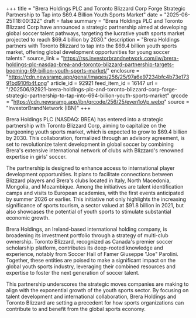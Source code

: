 +++
title = "Brera Holdings PLC and Toronto Blizzard Corp Forge Strategic Partnership to Tap into $69.4 Billion Youth Sports Market"
date = "2025-06-25T18:00:32Z"
draft = false
summary = "Brera Holdings PLC and Toronto Blizzard Corp have announced a strategic partnership aimed at developing global soccer talent pathways, targeting the lucrative youth sports market projected to reach $69.4 billion by 2030."
description = "Brera Holdings partners with Toronto Blizzard to tap into the $69.4 billion youth sports market, offering global development opportunities for young soccer talents."
source_link = "https://rss.investorbrandnetwork.com/iw/brera-holdings-plc-nasdaq-brea-and-toronto-blizzard-partnership-targets-booming-69-billion-youth-sports-market/"
enclosure = "https://cdn.newsramp.app/genai/images/256/25/97a6e97234bfc4b73e17391bd910fb4f.png"
article_id = 92921
feed_item_id = 16147
url = "/202506/92921-brera-holdings-plc-and-toronto-blizzard-corp-forge-strategic-partnership-to-tap-into-694-billion-youth-sports-market"
qrcode = "https://cdn.newsramp.app/ibn/qrcode/256/25/even1oVp.webp"
source = "InvestorBrandNetwork (IBN)"
+++

<p>Brera Holdings PLC (NASDAQ: BREA) has entered into a strategic partnership with Toronto Blizzard Corp, aiming to capitalize on the burgeoning youth sports market, which is expected to grow to $69.4 billion by 2030. This collaboration, formalized through an advisory agreement, is set to revolutionize talent development in global soccer by combining Brera's extensive international network of clubs with Blizzard's renowned expertise in girls' soccer.</p><p>The partnership is designed to enhance access to international player development opportunities. It plans to facilitate connections between Blizzard players and Brera's clubs located in Italy, North Macedonia, Mongolia, and Mozambique. Among the initiatives are talent identification camps and visits to European academies, with the first events anticipated by summer 2026 or earlier. This initiative not only highlights the increasing significance of sports tourism, a sector valued at $91.8 billion in 2021, but also showcases the potential of youth sports to stimulate substantial economic growth.</p><p>Brera Holdings, an Ireland-based international holding company, is broadening its investment portfolio through a strategy of multi-club ownership. Toronto Blizzard, recognized as Canada's premier soccer scholarship platform, contributes its deep-rooted knowledge and experience, notably from Soccer Hall of Famer Giuseppe "Joe" Parolini. Together, these entities are poised to make a significant impact on the global youth sports industry, leveraging their combined resources and expertise to foster the next generation of soccer talent.</p><p>This partnership underscores the strategic moves companies are making to align with the exponential growth of the youth sports sector. By focusing on talent development and international collaboration, Brera Holdings and Toronto Blizzard are setting a precedent for how sports organizations can contribute to and benefit from the global sports economy.</p>